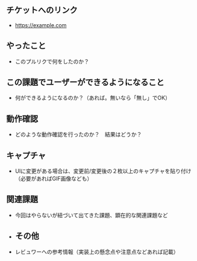## チケットへのリンク

- https://example.com

## やったこと

- このプルリクで何をしたのか？

## この課題でユーザーができるようになること

- 何ができるようになるのか？（あれば。無いなら「無し」でOK）

## 動作確認

- どのような動作確認を行ったのか？　結果はどうか？

## キャプチャ

- UIに変更がある場合は、変更前/変更後の２枚以上のキャプチャを貼り付け（必要があればGIF画像なども）

## 関連課題

- 今回はやらないが紐づいて出てきた課題、顕在的な関連課題など

- ## その他

- レビュワーへの参考情報（実装上の懸念点や注意点などあれば記載）
